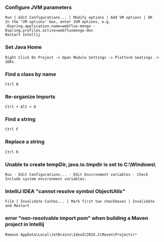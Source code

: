 ### Configure JVM parameters
    Run | Edit Configurations... | Modify options | Add VM options | OK
    In the "VM options" box, enter JVM options, e.g.
    -Dspring.application.name=webflux-mongo -Dspring.profiles.active=webfluxmongo-dev
    Restart Intellij
### Set Java Home
    Right Click On Project -> Open Module Settings -> Platform Seetings -> SDKs
### Find a class by name
    Ctrl N
### Re-organize Imports
    Ctrl + Alt + O
### Find a string
    Ctrl F
### Replace a string
    Ctrl R
### Unable to create tempDir, java.io.tmpdir is set to C:\Windows\
    Run - Edit Configurations... - Edit Environment variables - Check Include system environment variables:
### IntelliJ IDEA "cannot resolve symbol ObjectUtils"
    File | Invalidate Caches... | Mark first two checkboxes | Invalidate and Restart

### error "non-resolvable import pom" when building a Maven project in Intellij
    Remove AppData\Local\JetBrains\IdeaIC2024.2\Maven\Projects\*
